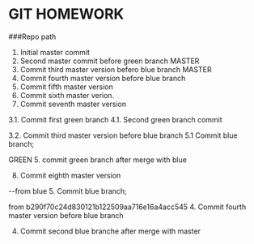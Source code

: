 # GIT HOMEWORK

###Repo path

1. Initial master commit
2. Second master commit before green branch
MASTER
3. Commit third master version befero blue branch
MASTER
4. Commit fourth master version before blue branch
5. Commit fifth master version
6. Commit sixth master verion.
7. Commit seventh master version


3.1. Commit first green branch
4.1. Second green branch commit


3.2. Commit third master version before blue branch
5.1 Commit blue branch;

GREEN
5. commit green branch after merge with blue

8. Commit eighth master version


--from blue
5. Commit blue branch;

from b290f70c24d830121b122509aa716e16a4acc545
4. Commit fourth master version before blue branch

4. Commit second blue branche after merge with master

